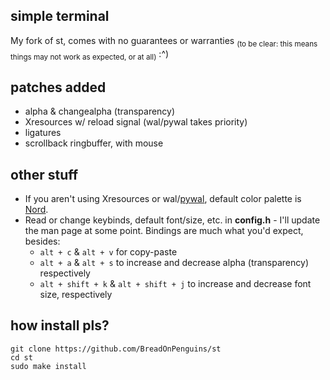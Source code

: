 ## simple terminal
My fork of st, comes with no guarantees or warranties <sub>(to be clear: this means things may not work as expected, or at all)</sub> :^)

## patches added
* alpha & changealpha (transparency)
* Xresources w/ reload signal (wal/pywal takes priority)
* ligatures
* scrollback ringbuffer, with mouse

## other stuff
* If you aren't using Xresources or wal/[pywal](https://github.com/dylanaraps/pywal), default color palette is [Nord](https://www.nordtheme.com/).
* Read or change keybinds, default font/size, etc. in **config.h** - I'll update the man page at some point. Bindings are much what you'd expect, besides:
  - ```alt + c``` & ```alt + v``` for copy-paste
  - ```alt + a``` & ```alt + s``` to increase and decrease alpha (transparency) respectively
  - ```alt + shift + k``` & ```alt + shift + j``` to increase and decrease font size, respectively

## how install pls?
```
git clone https://github.com/BreadOnPenguins/st
cd st
sudo make install
```
